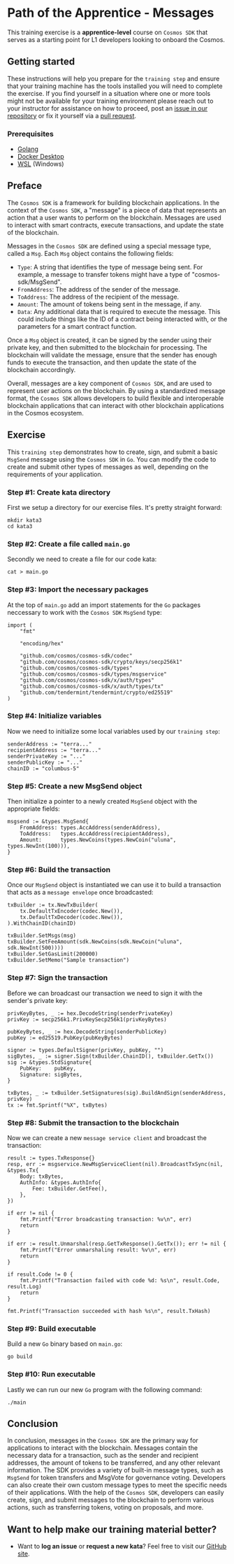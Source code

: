 Path of the Apprentice - Messages
======================================

This training exercise is a **apprentice-level** course on `Cosmos SDK` that serves as a starting point for L1 developers looking to onboard the Cosmos.

## Getting started
These instructions will help you prepare for the `training step` and ensure that your training machine has the tools installed you will need to complete the exercise. If you find yourself in a situation where one or more tools might not be available for your training environment please reach out to your instructor for assistance on how to proceed, post an [issue in our repository](https://github.com/classic-terra/dojo/issues) or fix it yourself via a [pull request](https://github.com/classic-terra/dojo/pulls).

### Prerequisites
* [Golang](https://go.dev/dl/)
* [Docker Desktop](https://www.docker.com/products/docker-desktop)
* [WSL](https://learn.microsoft.com/en-us/windows/wsl/install) (Windows)

## Preface
The `Cosmos SDK` is a framework for building blockchain applications. In the context of the `Cosmos SDK`, a "message" is a piece of data that represents an action that a user wants to perform on the blockchain. Messages are used to interact with smart contracts, execute transactions, and update the state of the blockchain.

Messages in the `Cosmos SDK` are defined using a special message type, called a `Msg`. Each `Msg` object contains the following fields:

- `Type`: A string that identifies the type of message being sent. For example, a message to transfer tokens might have a type of "cosmos-sdk/MsgSend".
- `FromAddress`: The address of the sender of the message.
- `ToAddress`: The address of the recipient of the message.
- `Amount`: The amount of tokens being sent in the message, if any.
- `Data`: Any additional data that is required to execute the message. This could include things like the ID of a contract being interacted with, or the parameters for a smart contract function.

Once a `Msg` object is created, it can be signed by the sender using their private key, and then submitted to the blockchain for processing. The blockchain will validate the message, ensure that the sender has enough funds to execute the transaction, and then update the state of the blockchain accordingly.

Overall, messages are a key component of `Cosmos SDK`, and are used to represent user actions on the blockchain. By using a standardized message format, the `Cosmos SDK` allows developers to build flexible and interoperable blockchain applications that can interact with other blockchain applications in the Cosmos ecosystem.

## Exercise
This `training step` demonstrates how to create, sign, and submit a basic `MsgSend` message using the `Cosmos SDK` in `Go`. You can modify the code to create and submit other types of messages as well, depending on the requirements of your application.

### Step #1: Create kata directory
First we setup a directory for our exercise files. It's pretty straight forward:

```
mkdir kata3
cd kata3
```

### Step #2: Create a file called `main.go`
Secondly we need to create a file for our code kata:

```
cat > main.go
```

### Step #3: Import the necessary packages
At the top of `main.go` add an import statements for the `Go` packages neccessary to work with the `Cosmos SDK` `MsgSend` type:

```
import (
    "fmt"

    "encoding/hex"

    "github.com/cosmos/cosmos-sdk/codec"
    "github.com/cosmos/cosmos-sdk/crypto/keys/secp256k1"
    "github.com/cosmos/cosmos-sdk/types"
    "github.com/cosmos/cosmos-sdk/types/msgservice"
    "github.com/cosmos/cosmos-sdk/x/auth/types"
    "github.com/cosmos/cosmos-sdk/x/auth/types/tx"
    "github.com/tendermint/tendermint/crypto/ed25519"
)
```

### Step #4: Initialize variables
Now we need to initialize some local variables used by our `training step`:

```
senderAddress := "terra..."
recipientAddress := "terra..."
senderPrivateKey := "..."
senderPublicKey := "..."
chainID := "columbus-5"
```

### Step #5: Create a new MsgSend object
Then initialize a pointer to a newly created `MsgSend` object with the appropriate fields:

```
msgsend := &types.MsgSend{
    FromAddress: types.AccAddress(senderAddress),
    ToAddress:   types.AccAddress(recipientAddress),
    Amount:      types.NewCoins(types.NewCoin("uluna", types.NewInt(100))),
}
```

### Step #6: Build the transaction
Once our `MsgSend` object is instantiated we can use it to build a transaction that acts as a `message envelope` once broadcasted:

```
txBuilder := tx.NewTxBuilder(
    tx.DefaultTxEncoder(codec.New()),
    tx.DefaultTxDecoder(codec.New()),
).WithChainID(chainID)

txBuilder.SetMsgs(msg)
txBuilder.SetFeeAmount(sdk.NewCoins(sdk.NewCoin("uluna", sdk.NewInt(500))))
txBuilder.SetGasLimit(200000)
txBuilder.SetMemo("Sample transaction")
```

### Step #7: Sign the transaction
Before we can broadcast our transaction we need to sign it with the sender's private key:

```
privKeyBytes, _ := hex.DecodeString(senderPrivateKey)
privKey := secp256k1.PrivKeySecp256k1(privKeyBytes)

pubKeyBytes, _ := hex.DecodeString(senderPublicKey)
pubKey := ed25519.PubKey(pubKeyBytes)

signer := types.DefaultSigner(privKey, pubKey, "")
sigBytes, _ := signer.Sign(txBuilder.ChainID(), txBuilder.GetTx())
sig := &types.StdSignature{
    PubKey:    pubKey,
    Signature: sigBytes,
}

txBytes, _ := txBuilder.SetSignatures(sig).BuildAndSign(senderAddress, privKey)
tx := fmt.Sprintf("%X", txBytes)
```

### Step #8: Submit the transaction to the blockchain
Now we can create a new `message service client` and broadcast the transaction:

```
result := types.TxResponse{}
resp, err := msgservice.NewMsgServiceClient(nil).BroadcastTxSync(nil, &types.Tx{
    Body: txBytes,
    AuthInfo: &types.AuthInfo{
        Fee: txBuilder.GetFee(),
    },
})

if err != nil {
    fmt.Printf("Error broadcasting transaction: %v\n", err)
    return
}

if err := result.Unmarshal(resp.GetTxResponse().GetTx()); err != nil {
    fmt.Printf("Error unmarshaling result: %v\n", err)
    return
}

if result.Code != 0 {
    fmt.Printf("Transaction failed with code %d: %s\n", result.Code, result.Log)
    return
}

fmt.Printf("Transaction succeeded with hash %s\n", result.TxHash)
```

### Step #9: Build executable
Build a new `Go` binary based on `main.go`:

```
go build
```

### Step #10: Run executable
Lastly we can run our new `Go` program with the following command:

```
./main
```

## Conclusion
In conclusion, messages in the `Cosmos SDK` are the primary way for applications to interact with the blockchain. Messages contain the necessary data for a transaction, such as the sender and recipient addresses, the amount of tokens to be transferred, and any other relevant information. The SDK provides a variety of built-in message types, such as `MsgSend` for token transfers and MsgVote for governance voting. Developers can also create their own custom message types to meet the specific needs of their applications. With the help of the `Cosmos SDK`, developers can easily create, sign, and submit messages to the blockchain to perform various actions, such as transferring tokens, voting on proposals, and more.

## Want to help make our training material better?
 * Want to **log an issue** or **request a new kata**? Feel free to visit our [GitHub site](https://github.com/classic-terra/dojo/issues).
 